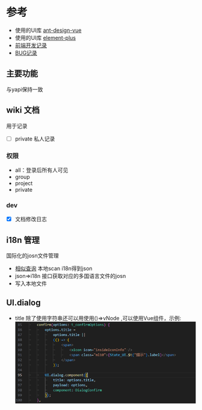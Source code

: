 # 参考
- 使用的UI库 [ant-design-vue](https://next.antdv.com/components/overview-cn/)
- 使用的UI库 [element-plus](https://element-plus.org/zh-CN/component/button.html)
- [前端开发记录](./README.dev.md)
- [BUG记录](./README.bug.md)

## 主要功能

与yapi保持一致

## wiki 文档

用于记录
- [ ] private 私人记录

### 权限

- all：登录后所有人可见
- group
- project
- private

### dev

- [x] 文档修改日志

## i18n 管理

国际化的josn文件管理

- [相似查询](https://www.cnblogs.com/wzndkj/p/9428194.html)
本地scan i18n得到json
- json=>i18n 接口获取对应的多国语言文件的josn
- 写入本地文件


## UI.dialog

- title 除了使用字符串还可以用使用()=>vNode ,可以使用Vue组件，示例:
![](doc/20230713114534.png)